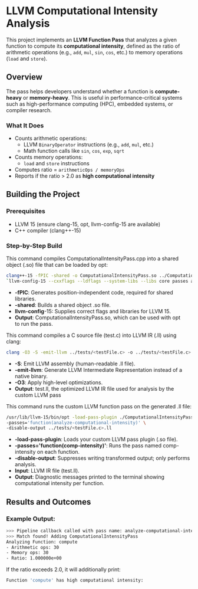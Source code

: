 # LLVM Computational Intensity Analysis

This project implements an **LLVM Function Pass** that analyzes a given function to compute its **computational intensity**, defined as the ratio of arithmetic operations (e.g., `add`, `mul`, `sin`, `cos`, etc.) to memory operations (`load` and `store`).

## Overview

The pass helps developers understand whether a function is **compute-heavy** or **memory-heavy**. This is useful in performance-critical systems such as high-performance computing (HPC), embedded systems, or compiler research.

### What It Does

- Counts arithmetic operations:
  - LLVM `BinaryOperator` instructions (e.g., `add`, `mul`, etc.)
  - Math function calls like `sin`, `cos`, `exp`, `sqrt`
- Counts memory operations:
  - `load` and `store` instructions
- Computes ratio = `arithmeticOps / memoryOps`
- Reports if the ratio > 2.0 as **high computational intensity**

## Building the Project
### Prerequisites
- LLVM 15 (ensure clang-15, opt, llvm-config-15 are available)
- C++ compiler (clang++-15)

### Step-by-Step Build
This command compiles ComputationalIntensityPass.cpp into a shared object (.so) file that can be loaded by opt:
```bash
clang++-15 -fPIC -shared -o ComputationalIntensityPass.so ../ComputationalIntensityPass.cpp \
`llvm-config-15 --cxxflags --ldflags --system-libs --libs core passes analysis support`
```
- **-fPIC**: Generates position-independent code, required for shared libraries.
- **-shared**: Builds a shared object .so file.
- **llvm-config**-15: Supplies correct flags and libraries for LLVM 15.
- **Output**: ComputationalIntensityPass.so, which can be used with opt to run the pass.



This command compiles a C source file (test.c) into LLVM IR (.ll) using clang:
```bash
clang -O3 -S -emit-llvm ../tests/<testFile.c> -o ../tests/<testFile.c>.ll
```
- **-S**: Emit LLVM assembly (human-readable .ll file).
- **-emit-llvm**: Generate LLVM Intermediate Representation instead of a native binary.
- **-O3**: Apply high-level optimizations.
- **Output**: test.ll, the optimized LLVM IR file used for analysis by the custom LLVM pass


This command runs the custom LLVM function pass on the generated .ll file:
```bash
/usr/lib/llvm-15/bin/opt -load-pass-plugin ./ComputationalIntensityPass.so \
-passes='function(analyze-computational-intensity)' \
-disable-output ../tests/<testFile.c>.ll
```
- **-load-pass-plugin**: Loads your custom LLVM pass plugin (.so file).
- **-passes='function(comp-intensity)'**: Runs the pass named comp-intensity on each function.
- **-disable-output**: Suppresses writing transformed output; only performs analysis.
- **Input**: LLVM IR file (test.ll).
- **Output**: Diagnostic messages printed to the terminal showing computational intensity per function.

## Results and Outcomes

### Example Output:
```bash
>>> Pipeline callback called with pass name: analyze-computational-intensity
>>> Match found! Adding ComputationalIntensityPass
Analyzing Function: compute
- Arithmetic ops: 30
- Memory ops: 30
- Ratio: 1.000000e+00
```

If the ratio exceeds 2.0, it will additionally print:
```bash
Function 'compute' has high computational intensity:
```


